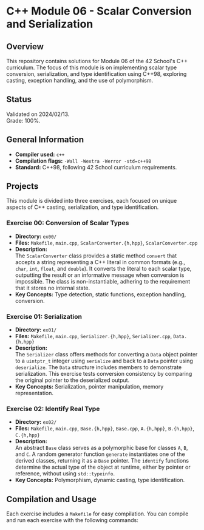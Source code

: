 # C++ Module 06 - Scalar Conversion and Serialization

## Overview

This repository contains solutions for Module 06 of the 42 School's C++ curriculum. The focus of this module is on implementing scalar type conversion, serialization, and type identification using C++98, exploring casting, exception handling, and the use of polymorphism.

## Status

Validated on 2024/02/13.  
Grade: 100%.

## General Information

- **Compiler used:** `c++`
- **Compilation flags:** `-Wall -Wextra -Werror -std=c++98`
- **Standard:** C++98, following 42 School curriculum requirements.

## Projects

This module is divided into three exercises, each focused on unique aspects of C++ casting, serialization, and type identification.

### Exercise 00: Conversion of Scalar Types
- **Directory:** `ex00/`
- **Files:** `Makefile`, `main.cpp`, `ScalarConverter.{h,hpp}`, `ScalarConverter.cpp`
- **Description:**  
  The `ScalarConverter` class provides a static method `convert` that accepts a string representing a C++ literal in common formats (e.g., `char`, `int`, `float`, and `double`). It converts the literal to each scalar type, outputting the result or an informative message when conversion is impossible. The class is non-instantiable, adhering to the requirement that it stores no internal state.
- **Key Concepts:** Type detection, static functions, exception handling, conversion.

### Exercise 01: Serialization
- **Directory:** `ex01/`
- **Files:** `Makefile`, `main.cpp`, `Serializer.{h,hpp}`, `Serializer.cpp`, `Data.{h,hpp}`
- **Description:**  
  The `Serializer` class offers methods for converting a `Data` object pointer to a `uintptr_t` integer using `serialize` and back to a `Data` pointer using `deserialize`. The `Data` structure includes members to demonstrate serialization. This exercise tests conversion consistency by comparing the original pointer to the deserialized output.
- **Key Concepts:** Serialization, pointer manipulation, memory representation.

### Exercise 02: Identify Real Type
- **Directory:** `ex02/`
- **Files:** `Makefile`, `main.cpp`, `Base.{h,hpp}`, `Base.cpp`, `A.{h,hpp}`, `B.{h,hpp}`, `C.{h,hpp}`
- **Description:**  
  An abstract `Base` class serves as a polymorphic base for classes `A`, `B`, and `C`. A random generator function `generate` instantiates one of the derived classes, returning it as a `Base` pointer. The `identify` functions determine the actual type of the object at runtime, either by pointer or reference, without using `std::typeinfo`.
- **Key Concepts:** Polymorphism, dynamic casting, type identification.

## Compilation and Usage

Each exercise includes a `Makefile` for easy compilation. You can compile and run each exercise with the following commands:



